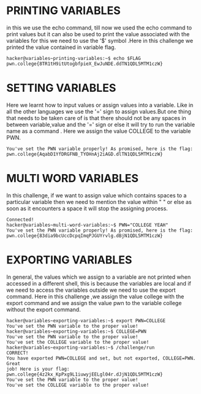 # PRINTING VARIABLES
in this we use the echo command, till now we used the echo command to print values but it can also be used to print the value associated with the variables for this we need to use the '$' symbol .Here in this challenge we printed the value contained in variable flag.

```
hacker@variables~printing-variables:~$ echo $FLAG
pwn.college{8TR1tH9itUtogbfpieX_EwJuNDE.ddTN1QDL5MTM1czW}
```

# SETTING VARIABLES

Here we learnt how to input values or assign values into a variable. Like in all the other languages we use the '=' sign to assign values.But one thing that needs to be taken care of is that there should not be any spaces in between variable,value and the '=' sign or else it will try to run the variable name as a command .
Here we assign the value COLLEGE to the variable PWN.

```
You've set the PWN variable properly! As promised, here is the flag:
pwn.college{AqabD1YfDRGFNB_TYOHnAj2iAGD.dlTN1QDL5MTM1czW}
  ```
# MULTI WORD VARIABLES

In this challenge, if we want to assign value which contains spaces to a particular variable then we need to mention the value within " " or else as soon as it encounters a space it will stop the assigning process.

```
Connected!
hacker@variables~multi-word-variables:~$ PWN="COLLEGE YEAH"
You've set the PWN variable properly! As promised, here is the flag:
pwn.college{83dia9bcUccDcpqImqPJGUYrvlg.dBjN1QDL5MTM1czW}
```


# EXPORTING VARIABLES

In general, the values which we assign to a variable are not printed when accessed in a different shell, this is because the variables are local and if we need to access the variables outside we need to use the export command. Here in this challenge ,we assign the value college with the export command and we assign the value pwn to the variable college without the export command.

```
hacker@variables~exporting-variables:~$ export PWN=COLLEGE
You've set the PWN variable to the proper value!
hacker@variables~exporting-variables:~$ COLLEGE=PWN
You've set the PWN variable to the proper value!
You've set the COLLEGE variable to the proper value!
hacker@variables~exporting-variables:~$ /challenge/run
CORRECT!
You have exported PWN=COLLEGE and set, but not exported, COLLEGE=PWN. Great
job! Here is your flag:
pwn.college{4z2kx_KpPxg9L1iuwyjEELgl04r.dJjN1QDL5MTM1czW}
You've set the PWN variable to the proper value!
You've set the COLLEGE variable to the proper value!
```
